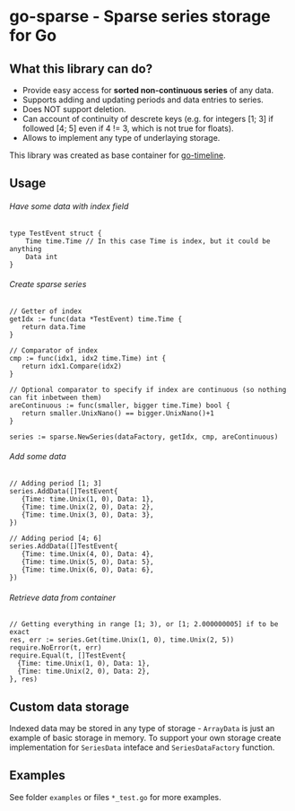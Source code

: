 # go-sparse - Sparse series storage for Go

## What this library can do?

* Provide easy access for **sorted non-continuous series** of any data.
* Supports adding and updating periods and data entries to series.
* Does NOT support deletion.
* Can account of continuity of descrete keys (e.g. for integers [1; 3] if followed [4; 5] even if 4 != 3, which is not true for floats).
* Allows to implement any type of underlaying storage.

This library was created as base container for [go-timeline](https://github.com/nnikolash/go-timeline).

## Usage

###### Have some data with index field

```
type TestEvent struct {
	Time time.Time // In this case Time is index, but it could be anything
	Data int
}
```

###### Create sparse series

```
// Getter of index
getIdx := func(data *TestEvent) time.Time {
   return data.Time
}

// Comparator of index
cmp := func(idx1, idx2 time.Time) int {
   return idx1.Compare(idx2)
}

// Optional comparator to specify if index are continuous (so nothing can fit inbetween them)
areContinuous := func(smaller, bigger time.Time) bool {
   return smaller.UnixNano() == bigger.UnixNano()+1
}

series := sparse.NewSeries(dataFactory, getIdx, cmp, areContinuous)
```

###### Add some data

```
// Adding period [1; 3]
series.AddData([]TestEvent{
   {Time: time.Unix(1, 0), Data: 1},
   {Time: time.Unix(2, 0), Data: 2},
   {Time: time.Unix(3, 0), Data: 3},
})

// Adding period [4; 6]
series.AddData([]TestEvent{
   {Time: time.Unix(4, 0), Data: 4},
   {Time: time.Unix(5, 0), Data: 5},
   {Time: time.Unix(6, 0), Data: 6},
})
```

###### Retrieve data from container

```
// Getting everything in range [1; 3), or [1; 2.000000005] if to be exact
res, err := series.Get(time.Unix(1, 0), time.Unix(2, 5))
require.NoError(t, err)
require.Equal(t, []TestEvent{
  {Time: time.Unix(1, 0), Data: 1},
  {Time: time.Unix(2, 0), Data: 2},
}, res)
```

## Custom data storage

Indexed data may be stored in any type of storage - `ArrayData` is just an example of basic storage in memory.
To support your own storage create implementation for `SeriesData` inteface and `SeriesDataFactory` function.

## Examples

See folder `examples` or files `*_test.go` for more examples.
